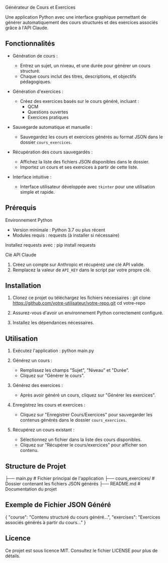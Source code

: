 
Générateur de Cours et Exercices

Une application Python avec une interface graphique permettant de générer automatiquement des cours structurés et des exercices associés grâce à l'API Claude.

Fonctionnalités
---------------
- Génération de cours :
  - Entrez un sujet, un niveau, et une durée pour générer un cours structuré.
  - Chaque cours inclut des titres, descriptions, et objectifs pédagogiques.

- Génération d'exercices :
  - Créez des exercices basés sur le cours généré, incluant :
    - QCM
    - Questions ouvertes
    - Exercices pratiques

- Sauvegarde automatique et manuelle :
  - Sauvegardez les cours et exercices générés au format JSON dans le dossier `cours_exercices`.

- Récupération des cours sauvegardés :
  - Affichez la liste des fichiers JSON disponibles dans le dossier.
  - Importez un cours et ses exercices à partir de cette liste.

- Interface intuitive :
  - Interface utilisateur développée avec `tkinter` pour une utilisation simple et rapide.

Prérequis
---------
Environnement Python
- Version minimale : Python 3.7 ou plus récent
- Modules requis : requests (à installer si nécessaire)

Installez requests avec :
pip install requests

Clé API Claude
1. Créez un compte sur Anthropic et récupérez une clé API valide.
2. Remplacez la valeur de `API_KEY` dans le script par votre propre clé.

Installation
------------
1. Clonez ce projet ou téléchargez les fichiers nécessaires :
   git clone https://github.com/votre-utilisateur/votre-repo.git
   cd votre-repo

2. Assurez-vous d'avoir un environnement Python correctement configuré.
3. Installez les dépendances nécessaires.

Utilisation
-----------
1. Exécutez l'application :
   python main.py

2. Générez un cours :
   - Remplissez les champs "Sujet", "Niveau" et "Durée".
   - Cliquez sur "Générer le cours".

3. Générez des exercices :
   - Après avoir généré un cours, cliquez sur "Générer les exercices".

4. Enregistrez les cours et exercices :
   - Cliquez sur "Enregistrer Cours/Exercices" pour sauvegarder les contenus générés dans le dossier `cours_exercices`.

5. Récupérez un cours existant :
   - Sélectionnez un fichier dans la liste des cours disponibles.
   - Cliquez sur "Récupérer le cours/exercices" pour afficher son contenu.

Structure de Projet
-------------------
├── main.py               # Fichier principal de l'application
├── cours_exercices/      # Dossier contenant les fichiers JSON générés
├── README.md             # Documentation du projet

Exemple de Fichier JSON Généré
------------------------------
{
    "course": "Contenu structuré du cours généré...",
    "exercises": "Exercices associés générés à partir du cours..."
}

Licence
-------
Ce projet est sous licence MIT. Consultez le fichier LICENSE pour plus de détails.
